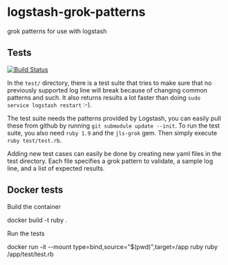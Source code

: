 # logstash-grok-patterns
grok patterns for use with logstash


Tests
-----

[![Build Status](https://travis-ci.org/matejzero/logstash-grok-patterns.svg?branch=master)](https://travis-ci.org/matejzero/logstash-grok-patterns)

In the `test/` directory, there is a test suite that tries to make sure that no previously supported log line will break because of changing common patterns and such. It also returns results a lot faster than doing `sudo service logstash restart` :-).

The test suite needs the patterns provided by Logstash, you can easily pull these from github by running `git submodule update --init`. To run the test suite, you also need `ruby 1.9` and the `jls-grok` gem. Then simply execute `ruby test/test.rb`.

Adding new test cases can easily be done by creating new yaml files in the test directory. Each file specifies a grok pattern to validate, a sample log line, and a list of expected results.

Docker tests
------------

Build the container

docker build -t ruby .

Run the tests

docker run -it --mount type=bind,source="$(pwd)",target=/app ruby ruby /app/test/test.rb
